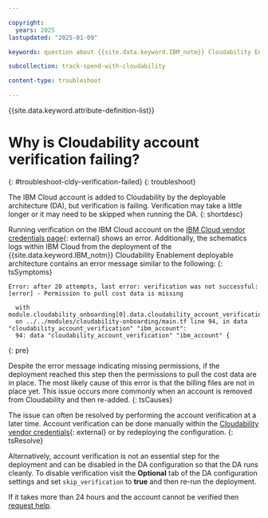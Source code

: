 ```yaml
---

copyright:
  years: 2025
lastupdated: "2025-01-09"

keywords: question about {{site.data.keyword.IBM_notm}} Cloudability Enablement

subcollection: track-spend-with-cloudability

content-type: troubleshoot

---
```


{{site.data.keyword.attribute-definition-list}}

# Why is Cloudability account verification failing?
{: #troubleshoot-cldy-verification-failed}
{: troubleshoot}

The IBM Cloud account is added to Cloudability by the deployable architecture (DA), but verification is failing. Verification may take a little longer or it may need to be skipped when running the DA.
{: shortdesc}

Running verification on the IBM Cloud account on the [IBM Cloud vendor credentials page](https://app.apptio.com/cloudability#/credentials/ibm){: external} shows an error. Additionally, the schematics logs within IBM Cloud from the deployment of the {{site.data.keyword.IBM_notm}} Cloudability Enablement deployable architecture contains an error message similar to the following:
{: tsSymptoms}

```log
Error: after 20 attempts, last error: verification was not successful: [error] - Permission to pull cost data is missing

  with module.cloudability_onboarding[0].data.cloudability_account_verification.ibm_account[0],
  on ../../modules/cloudability-onboarding/main.tf line 94, in data "cloudability_account_verification" "ibm_account":
  94: data "cloudability_account_verification" "ibm_account" {
```
{: pre}


Despite the error message indicating missing permissions, if the deployment reached this step then the permissions to pull the cost data are in place. The most likely cause of this error is that the billing files are not in place yet. This issue occurs more commonly when an account is removed from Cloudability and then re-added.
{: tsCauses}

The issue can often be resolved by performing the account verification at a later time. Account verification can be done manually within the [Cloudability vendor credentials](https://app.apptio.com/cloudability#/credentials/ibm){: external} or by redeploying the configuration.
{: tsResolve}

Alternatively, account verification is not an essential step for the deployment and can be disabled in the DA configuration so that the DA runs cleanly.  To disable verification visit the **Optional** tab of the DA configuration settings and set `skip_verification` to **true** and then re-run the deployment.

If it takes more than 24 hours and the account cannot be verified then [request help](/docs/track-spend-with-cloudability?topic=track-spend-with-cloudability-help-and-support).


